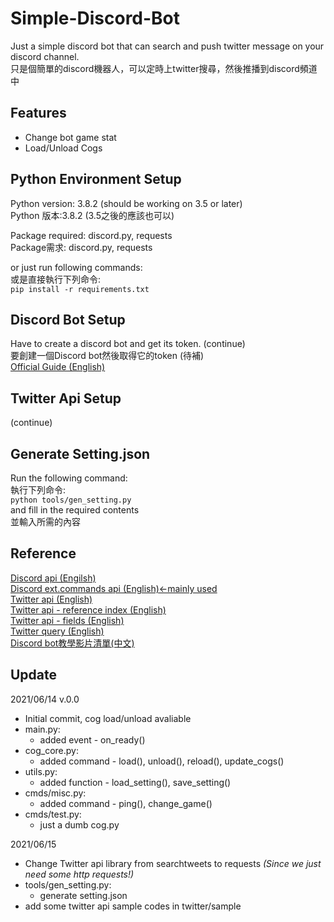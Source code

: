 # Simple-Discord-Bot
Just a simple discord bot that can search and push twitter message on your discord channel.  
只是個簡單的discord機器人，可以定時上twitter搜尋，然後推播到discord頻道中  

## Features
- Change bot game stat
- Load/Unload Cogs

## Python Environment Setup
Python version: 3.8.2 (should be working on 3.5 or later)  
Python 版本:3.8.2 (3.5之後的應該也可以)  
  
Package required: discord.py, requests  
Package需求: discord.py, requests  
  
or just run following commands:  
或是直接執行下列命令:  
`pip install -r requirements.txt`

## Discord Bot Setup
Have to create a discord bot and get its token. (continue)  
要創建一個Discord bot然後取得它的token (待補)  
[Official Guide (English)](https://discordpy.readthedocs.io/en/stable/discord.html "Official Guide (English)")

## Twitter Api Setup
(continue)

## Generate Setting.json
Run the following command:  
執行下列命令:  
`python tools/gen_setting.py`  
and fill in the required contents  
並輸入所需的內容  

## Reference
[Discord api (Engilsh)](https://discordpy.readthedocs.io/en/stable/api.html "Discord api (Engilsh)")  
[Discord ext.commands api (English)←mainly used](https://discordpy.readthedocs.io/en/stable/ext/commands/commands.html "Discord ext.commands api (English)←mainly used")  
[Twitter api (English)](https://developer.twitter.com/en/docs/twitter-api/early-access "Twitter api (English)")  
[Twitter api - reference index (English)](https://developer.twitter.com/en/docs/twitter-api/api-reference-index "Twitter api - reference index (English)")  
[Twitter api - fields (English)](https://developer.twitter.com/en/docs/twitter-api/fields "Twitter api - fields (English)")  
[Twitter query (English)](https://developer.twitter.com/en/docs/twitter-api/tweets/search/integrate/build-a-query "Twitter query (English)")  
[Discord bot教學影片清單(中文)](https://www.youtube.com/watch?v=4JptXXkqiKU&list=PLSCgthA1Anif1w6mKM3O6xlBGGypXtrtN "Discord bot教學影片清單(中文)")  

## Update
2021/06/14 v.0.0
- Initial commit, cog load/unload avaliable
- main.py:
	- added event - on_ready()
- cog_core.py:
	- added command - load(), unload(), reload(), update_cogs()
- utils.py:
	- added function - load_setting(), save_setting()
- cmds/misc.py:
	- added command - ping(), change_game()
- cmds/test.py:
	- just a dumb cog.py
  
2021/06/15
- Change Twitter api library from searchtweets to requests *(Since we just need some http requests!)*
- tools/gen_setting.py:
	- generate setting.json
- add some twitter api sample codes in twitter/sample